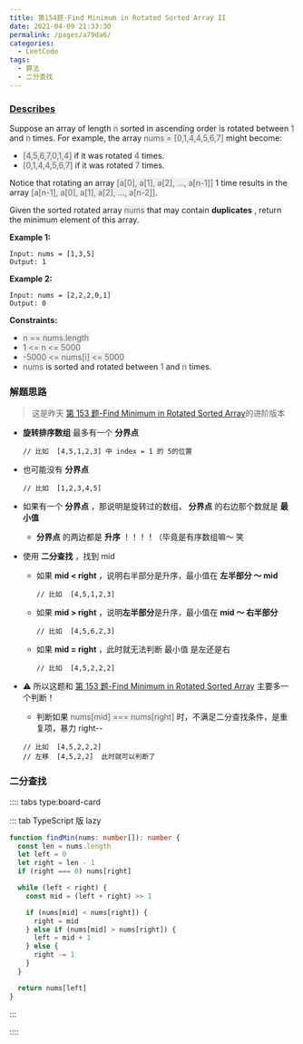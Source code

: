 ```yaml
---
title: 第154题-Find Minimum in Rotated Sorted Array II
date: 2021-04-09 21:33:30
permalink: /pages/a79da6/
categories:
  - LeetCode
tags:
  - 算法
  - 二分查找
---
```


### [Describes](https://leetcode-cn.com/problems/find-minimum-in-rotated-sorted-array-ii/)

Suppose an array of length <span style="background: #eee; color: #666;">n</span> sorted in ascending order is rotated between <span style="background: #eee; color: #666;">1</span> and <span style="background: #eee; color: #666;">n</span> times. For example, the array <span style="background: #eee; color: #666;">nums = [0,1,4,4,5,6,7]</span> might become:

- <span style="background: #eee; color: #666;">[4,5,6,7,0,1,4]</span> if it was rotated <span style="background: #eee; color: #666;">4</span> times.
- <span style="background: #eee; color: #666;">[0,1,4,4,5,6,7]</span> if it was rotated <span style="background: #eee; color: #666;">7</span> times.

Notice that rotating an array <span style="background: #eee; color: #666;">[a[0], a[1], a[2], ..., a[n-1]]</span> 1 time results in the array <span style="background: #eee; color: #666;">[a[n-1], a[0], a[1], a[2], ..., a[n-2]]</span>.

Given the sorted rotated array <span style="background: #eee; color: #666;">nums</span> that may contain **duplicates** , return the minimum element of this array.

<!-- more -->

**Example 1:**

```
Input: nums = [1,3,5]
Output: 1
```

**Example 2:**

```
Input: nums = [2,2,2,0,1]
Output: 0
```

**Constraints:**

- <span style="background: #eee; color: #666;">n == nums.length</span>
- <span style="background: #eee; color: #666;">1 <= n <= 5000</span>
- <span style="background: #eee; color: #666;">-5000 <= nums[i] <= 5000</span>
- <span style="background: #eee; color: #666;">nums</span> is sorted and rotated between <span style="background: #eee; color: #666;">1</span> and <span style="background: #eee; color: #666;">n</span> times.

### 解题思路

> 这是昨天 [第 153 题-Find Minimum in Rotated Sorted Array](https://xiaojun996.top/pages/d3e905/)的进阶版本

- **旋转排序数组** 最多有一个 **分界点**

  ```
  // 比如  [4,5,1,2,3] 中 index = 1 的 5的位置
  ```

- 也可能没有 **分界点**

  ```
  // 比如  [1,2,3,4,5]
  ```

- 如果有一个 **分界点** ，那说明是旋转过的数组， **分界点** 的右边那个数就是 **最小值**
  - **分界点** 的两边都是 **升序** ！！！！（毕竟是有序数组嘛～ 笑
- 使用 **二分查找** ，找到 mid

  - 如果 **mid < right** ，说明右半部分是升序，最小值在 **左半部分 ～ mid**
    ```
    // 比如  [4,5,1,2,3]
    ```
  - 如果 **mid > right** ，说明**左半部分**是升序，最小值在 **mid ～ 右半部分**
    ```
    // 比如  [4,5,6,2,3]
    ```
  - 如果 **mid = right** ，此时就无法判断 最小值 是左还是右
    ```
    // 比如  [4,5,2,2,2]
    ```

- ⚠️ 所以这题和 [第 153 题-Find Minimum in Rotated Sorted Array](https://xiaojun996.top/pages/d3e905/) 主要多一个判断！
  - 判断如果 <span style="background: #eee; color: #666;">nums[mid] === nums[right]</span> 时，不满足二分查找条件，是重复项，暴力 right--
  ```
  // 比如  [4,5,2,2,2]
  // 左移  [4,5,2,2]  此时就可以判断了
  ```

### 二分查找

:::: tabs type:board-card

::: tab TypeScript 版 lazy

```TypeScript
function findMin(nums: number[]): number {
  const len = nums.length
  let left = 0
  let right = len - 1
  if (right === 0) nums[right]

  while (left < right) {
    const mid = (left + right) >> 1

    if (nums[mid] < nums[right]) {
      right = mid
    } else if (nums[mid] > nums[right]) {
      left = mid + 1
    } else {
      right -= 1
    }
  }

  return nums[left]
}
```

:::

::::
